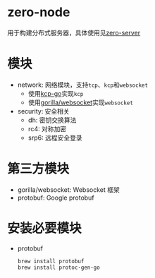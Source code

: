 # zero-node

用于构建分布式服务器，具体使用见[zero-server](https://github.com/zerogo-hub/zero-server)

# 模块

- network: 网络模块，支持`tcp`、`kcp`和`websocket`
  - 使用[kcp-go](https://github.com/xtaci/kcp-go)实现`kcp`
  - 使用[gorilla/websocket](https://github.com/gorilla/websocket)实现`websocket`
- security: 安全相关
  - dh: 密钥交换算法
  - rc4: 对称加密
  - srp6: 远程安全登录

# 第三方模块

- gorilla/websocket: Websocket 框架
- protobuf: Google protobuf

# 安装必要模块

- protobuf

  ```text
  brew install protobuf
  brew install protoc-gen-go
  ```
